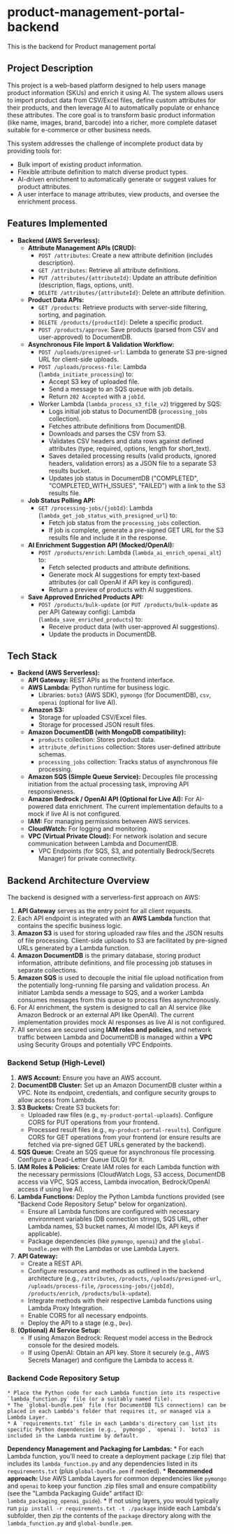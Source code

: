 # product-management-portal-backend
This is the backend for Product management portal 

## Project Description

This project is a web-based platform designed to help users manage product information (SKUs) and enrich it using AI. The system allows users to import product data from CSV/Excel files, define custom attributes for their products, and then leverage AI to automatically populate or enhance these attributes. The core goal is to transform basic product information (like name, images, brand, barcode) into a richer, more complete dataset suitable for e-commerce or other business needs.

This system addresses the challenge of incomplete product data by providing tools for:
- Bulk import of existing product information.
- Flexible attribute definition to match diverse product types.
- AI-driven enrichment to automatically generate or suggest values for product attributes.
- A user interface to manage attributes, view products, and oversee the enrichment process.

## Features Implemented

* **Backend (AWS Serverless):**
    * **Attribute Management APIs (CRUD):**
        * `POST /attributes`: Create a new attribute definition (includes description).
        * `GET /attributes`: Retrieve all attribute definitions.
        * `PUT /attributes/{attributeId}`: Update an attribute definition (description, flags, options, unit).
        * `DELETE /attributes/{attributeId}`: Delete an attribute definition.
    * **Product Data APIs:**
        * `GET /products`: Retrieve products with server-side filtering, sorting, and pagination.
        * `DELETE /products/{productId}`: Delete a specific product.
        * `POST /products/approve`: Save products (parsed from CSV and user-approved) to DocumentDB.
    * **Asynchronous File Import & Validation Workflow:**
        * `POST /uploads/presigned-url`: Lambda to generate S3 pre-signed URL for client-side uploads.
        * `POST /uploads/process-file`: Lambda (`lambda_initiate_processing`) to:
            * Accept S3 key of uploaded file.
            * Send a message to an SQS queue with job details.
            * Return `202 Accepted` with a `jobId`.
        * Worker Lambda (`lambda_process_s3_file_v2`) triggered by SQS:
            * Logs initial job status to DocumentDB (`processing_jobs` collection).
            * Fetches attribute definitions from DocumentDB.
            * Downloads and parses the CSV from S3.
            * Validates CSV headers and data rows against defined attributes (type, required, options, length for short_text).
            * Saves detailed processing results (valid products, ignored headers, validation errors) as a JSON file to a separate S3 results bucket.
            * Updates job status in DocumentDB ("COMPLETED", "COMPLETED_WITH_ISSUES", "FAILED") with a link to the S3 results file.
    * **Job Status Polling API:**
        * `GET /processing-jobs/{jobId}`: Lambda (`lambda_get_job_status_with_presigned_url`) to:
            * Fetch job status from the `processing_jobs` collection.
            * If job is complete, generate a pre-signed GET URL for the S3 results file and include it in the response.
    * **AI Enrichment Suggestion API (Mocked/OpenAI):**
        * `POST /products/enrich`: Lambda (`lambda_ai_enrich_openai_alt`) to:
            * Fetch selected products and attribute definitions.
            * Generate mock AI suggestions for empty text-based attributes (or call OpenAI if API key is configured).
            * Return a preview of products with AI suggestions.
    * **Save Approved Enriched Products API:**
        * `POST /products/bulk-update` (or `PUT /products/bulk-update` as per API Gateway config): Lambda (`lambda_save_enriched_products`) to:
            * Receive product data (with user-approved AI suggestions).
            * Update the products in DocumentDB.

## Tech Stack

* **Backend (AWS Serverless):**
    * **API Gateway:** REST APIs as the frontend interface.
    * **AWS Lambda:** Python runtime for business logic.
        * Libraries: `boto3` (AWS SDK), `pymongo` (for DocumentDB), `csv`, `openai` (optional for live AI).
    * **Amazon S3:**
        * Storage for uploaded CSV/Excel files.
        * Storage for processed JSON result files.
    * **Amazon DocumentDB (with MongoDB compatibility):**
        * `products` collection: Stores product data.
        * `attribute_definitions` collection: Stores user-defined attribute schemas.
        * `processing_jobs` collection: Tracks status of asynchronous file processing.
    * **Amazon SQS (Simple Queue Service):** Decouples file processing initiation from the actual processing task, improving API responsiveness.
    * **Amazon Bedrock / OpenAI API (Optional for Live AI):** For AI-powered data enrichment. The current implementation defaults to a mock if live AI is not configured.
    * **IAM:** For managing permissions between AWS services.
    * **CloudWatch:** For logging and monitoring.
    * **VPC (Virtual Private Cloud):** For network isolation and secure communication between Lambda and DocumentDB.
        * VPC Endpoints (for SQS, S3, and potentially Bedrock/Secrets Manager) for private connectivity.

## Backend Architecture Overview

The backend is designed with a serverless-first approach on AWS:
1.  **API Gateway** serves as the entry point for all client requests.
2.  Each API endpoint is integrated with an **AWS Lambda** function that contains the specific business logic.
3.  **Amazon S3** is used for storing uploaded raw files and the JSON results of file processing. Client-side uploads to S3 are facilitated by pre-signed URLs generated by a Lambda function.
4.  **Amazon DocumentDB** is the primary database, storing product information, attribute definitions, and file processing job statuses in separate collections.
5.  **Amazon SQS** is used to decouple the initial file upload notification from the potentially long-running file parsing and validation process. An initiator Lambda sends a message to SQS, and a worker Lambda consumes messages from this queue to process files asynchronously.
6.  For AI enrichment, the system is designed to call an AI service (like Amazon Bedrock or an external API like OpenAI). The current implementation provides mock AI responses as live AI is not configured.
7.  All services are secured using **IAM roles and policies**, and network traffic between Lambda and DocumentDB is managed within a **VPC** using Security Groups and potentially VPC Endpoints.

### Backend Setup (High-Level)
1.  **AWS Account:** Ensure you have an AWS account.
2.  **DocumentDB Cluster:** Set up an Amazon DocumentDB cluster within a VPC. Note its endpoint, credentials, and configure security groups to allow access from Lambda.
3.  **S3 Buckets:** Create S3 buckets for:
    * Uploaded raw files (e.g., `my-product-portal-uploads`). Configure CORS for PUT operations from your frontend.
    * Processed result files (e.g., `my-product-portal-results`). Configure CORS for GET operations from your frontend (or ensure results are fetched via pre-signed GET URLs generated by the backend).
4.  **SQS Queue:** Create an SQS queue for asynchronous file processing. Configure a Dead-Letter Queue (DLQ) for it.
5.  **IAM Roles & Policies:** Create IAM roles for each Lambda function with the necessary permissions (CloudWatch Logs, S3 access, DocumentDB access via VPC, SQS access, Lambda invocation, Bedrock/OpenAI access if using live AI).
6.  **Lambda Functions:** Deploy the Python Lambda functions provided (see "Backend Code Repository Setup" below for organization).
    * Ensure all Lambda functions are configured with necessary environment variables (DB connection strings, SQS URL, other Lambda names, S3 bucket names, AI model IDs, API keys if applicable).
    * Package dependencies (like `pymongo`, `openai`) and the `global-bundle.pem` with the Lambdas or use Lambda Layers.
7.  **API Gateway:**
    * Create a REST API.
    * Configure resources and methods as outlined in the backend architecture (e.g., `/attributes`, `/products`, `/uploads/presigned-url`, `/uploads/process-file`, `/processing-jobs/{jobId}`, `/products/enrich`, `/products/bulk-update`).
    * Integrate methods with their respective Lambda functions using Lambda Proxy Integration.
    * Enable CORS for all necessary endpoints.
    * Deploy the API to a stage (e.g., `Dev`).
8.  **(Optional) AI Service Setup:**
    * If using Amazon Bedrock: Request model access in the Bedrock console for the desired models.
    * If using OpenAI: Obtain an API key. Store it securely (e.g., AWS Secrets Manager) and configure the Lambda to access it.

### Backend Code Repository Setup

    * Place the Python code for each Lambda function into its respective `lambda_function.py` file (or a suitably named file).
    * The `global-bundle.pem` file (for DocumentDB TLS connections) can be placed in each Lambda's folder that requires it, or managed via a Lambda Layer.
    * A `requirements.txt` file in each Lambda's directory can list its specific Python dependencies (e.g., `pymongo`, `openai`). `boto3` is included in the Lambda runtime by default.

  **Dependency Management and Packaging for Lambdas:**
    * For each Lambda function, you'll need to create a deployment package (.zip file) that includes its `lambda_function.py` and any dependencies listed in its `requirements.txt` (plus `global-bundle.pem` if needed).
    * **Recommended approach:** Use AWS Lambda Layers for common dependencies like `pymongo` and `openai` to keep your function .zip files small and ensure compatibility (see the "Lambda Packaging Guide" artifact ID: `lambda_packaging_openai_guide`).
    * If not using layers, you would typically run `pip install -r requirements.txt -t ./package` inside each Lambda's subfolder, then zip the contents of the `package` directory along with the `lambda_function.py` and `global-bundle.pem`.
